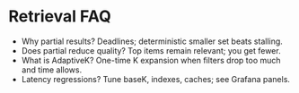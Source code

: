 # Retrieval FAQ

- Why partial results? Deadlines; deterministic smaller set beats stalling.
- Does partial reduce quality? Top items remain relevant; you get fewer.
- What is AdaptiveK? One-time K expansion when filters drop too much and time allows.
- Latency regressions? Tune baseK, indexes, caches; see Grafana panels.
